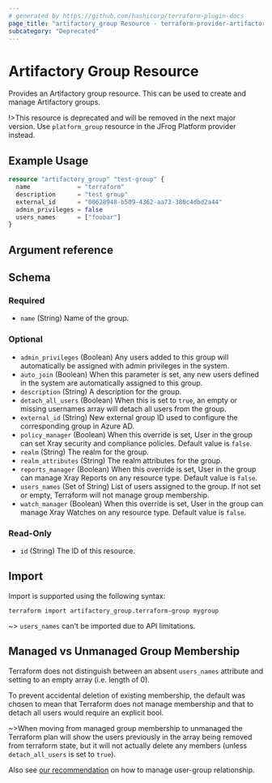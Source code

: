 ```yaml
---
# generated by https://github.com/hashicorp/terraform-plugin-docs
page_title: "artifactory_group Resource - terraform-provider-artifactory"
subcategory: "Deprecated"
---
```

# Artifactory Group Resource

Provides an Artifactory group resource. This can be used to create and manage Artifactory groups.

!>This resource is deprecated and will be removed in the next major version. Use `platform_group` resource in the JFrog Platform provider instead.

## Example Usage

```terraform
resource "artifactory_group" "test-group" {
  name             = "terraform"
  description      = "test group"
  external_id      = "00628948-b509-4362-aa73-380c4dbd2a44"
  admin_privileges = false
  users_names      = ["foobar"]
}
```

## Argument reference

<!-- schema generated by tfplugindocs -->
## Schema

### Required

- `name` (String) Name of the group.

### Optional

- `admin_privileges` (Boolean) Any users added to this group will automatically be assigned with admin privileges in the system.
- `auto_join` (Boolean) When this parameter is set, any new users defined in the system are automatically assigned to this group.
- `description` (String) A description for the group.
- `detach_all_users` (Boolean) When this is set to `true`, an empty or missing usernames array will detach all users from the group.
- `external_id` (String) New external group ID used to configure the corresponding group in Azure AD.
- `policy_manager` (Boolean) When this override is set, User in the group can set Xray security and compliance policies. Default value is `false`.
- `realm` (String) The realm for the group.
- `realm_attributes` (String) The realm attributes for the group.
- `reports_manager` (Boolean) When this override is set, User in the group can manage Xray Reports on any resource type. Default value is `false`.
- `users_names` (Set of String) List of users assigned to the group. If not set or empty, Terraform will not manage group membership.
- `watch_manager` (Boolean) When this override is set, User in the group can manage Xray Watches on any resource type. Default value is `false`.

### Read-Only

- `id` (String) The ID of this resource.

## Import

Import is supported using the following syntax:

```shell
terraform import artifactory_group.terraform-group mygroup
```

~> `users_names` can't be imported due to API limitations.

## Managed vs Unmanaged Group Membership

Terraform does not distinguish between an absent `users_names` attribute and setting to an empty array (i.e. length of 0).

To prevent accidental deletion of existing membership, the default was chosen to mean that Terraform does not manage membership and that to detach all users would require an explicit bool.

~>When moving from managed group membership to unmanaged the Terraform plan will show the users previously in the array
being removed from terraform state, but it will not actually delete any members (unless `detach_all_users` is set to `true`).

Also see [our recommendation](guides/user_group.md) on how to manage user-group relationship.
